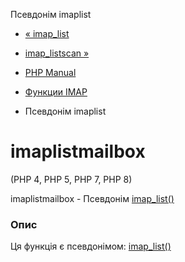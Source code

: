 Псевдонім imaplist

-   [« imap\_list](function.imap-list.html)
    
-   [imap\_listscan »](function.imap-listscan.html)
    
-   [PHP Manual](index.html)
    
-   [Функции IMAP](ref.imap.html)
    
-   Псевдонім imaplist
    

# imaplistmailbox

(PHP 4, PHP 5, PHP 7, PHP 8)

imaplistmailbox - Псевдонім [imap\_list()](function.imap-list.html)

### Опис

Ця функція є псевдонімом: [imap\_list()](function.imap-list.html)